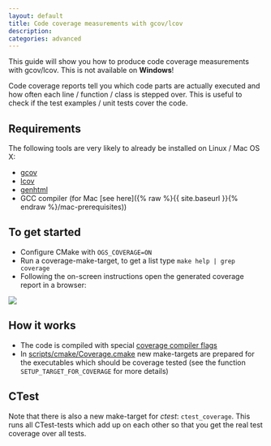 ```yaml
---
layout: default
title: Code coverage measurements with gcov/lcov
description:
categories: advanced
---
```


<p class="intro">This guide will show you how to produce code coverage measurements with gcov/lcov. This is not available on <strong>Windows</strong>!</p>

Code coverage reports tell you which code parts are actually executed and how often each line / function / class is stepped over. This is useful to check if the test examples / unit tests cover the code.

## Requirements

The following tools are very likely to already be installed on Linux / Mac OS X:

- [gcov](http://gcc.gnu.org/onlinedocs/gcc/Gcov.html)
- [lcov](http://ltp.sourceforge.net/coverage/lcov.php)
- [genhtml](http://linux.die.net/man/1/genhtml)
- GCC compiler (for Mac [see here]({% raw %}{{ site.baseurl }}{% endraw %}/mac-prerequisites))

## To get started

- Configure CMake with `OGS_COVERAGE=ON`
- Run a coverage-make-target, to get a list type `make help | grep coverage`
- Following the on-screen instructions open the generated coverage report in a browser:

![](http://d.pr/i/Nl8p+)

## How it works

- The code is compiled with special [coverage compiler flags](https://github.com/ufz/ogs/blob/master/scripts/cmake/cmake/CodeCoverage.cmake#L35)
- In [scripts/cmake/Coverage.cmake](https://github.com/ufz/ogs/blob/master/scripts/cmake/Coverage.cmake) new make-targets are prepared for the executables which should be coverage tested (see the function `SETUP_TARGET_FOR_COVERAGE` for more details)

## CTest

Note that there is also a new make-target for *ctest*: `ctest_coverage`. This runs all CTest-tests which add up on each other so that you get the real test coverage over all tests.
